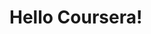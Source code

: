<!DOCTYPE html>
<html> 
<head>
  <title>Hello Coursera!</title>
</head>
<body>
<h1>Hello Coursera!</hi>
</body>
</html>